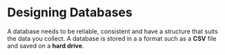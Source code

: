 # Designing Databases

A database needs to be reliable, consistent and have a structure that suits the data you collect. A database is stored in a
a format such as a **CSV** file and saved on a **hard drive**.
